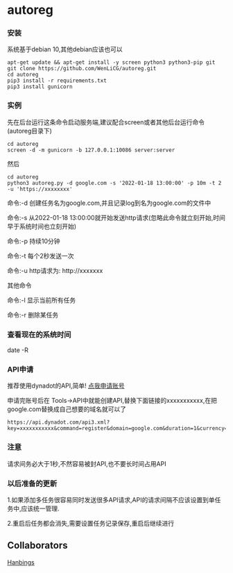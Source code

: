 # autoreg

### 安装
系统基于debian 10,其他debian应该也可以
```
apt-get update && apt-get install -y screen python3 python3-pip git
git clone https://github.com/WenLiCG/autoreg.git
cd autoreg
pip3 install -r requirements.txt
pip3 install gunicorn
```


### 实例
先在后台运行这条命令启动服务端,建议配合screen或者其他后台运行命令(autoreg目录下)
```
cd autoreg
screen -d -m gunicorn -b 127.0.0.1:10086 server:server
```
然后
```
cd autoreg
python3 autoreg.py -d google.com -s '2022-01-18 13:00:00' -p 10m -t 2 -u 'https://xxxxxxxx'
```
命令:-d 创建任务名为google.com,并且记录log到名为google.com的文件中

命令:-s 从2022-01-18 13:00:00就开始发送http请求(忽略此命令就立刻开始,时间早于系统时间也立刻开始)

命令:-p 持续10分钟

命令:-t 每个2秒发送一次

命令:-u http请求为: http://xxxxxxx

其他命令

命令:-l 显示当前所有任务

命令:-r 删除某任务

### 查看现在的系统时间
date -R

### API申请
推荐使用dynadot的API,简单! [点我申请账号](http://www.dynadot.com/?s9R7O6J9A6We7Q7A)

申请完账号后在 Tools->API中就能创建API,替换下面链接的xxxxxxxxxxx,在把google.com替换成自己想要的域名就可以了
```
https://api.dynadot.com/api3.xml?key=xxxxxxxxxxx&command=register&domain=google.com&duration=1&currency=USD
```
### 注意
请求间务必大于1秒,不然容易被封API,也不要长时间占用API


### 以后准备的更新
1.如果添加多任务很容易同时发送很多API请求,API的请求间隔不应该设置到单任务中,应该统一管理.

2.重启后任务都会消失,需要设置任务记录保存,重启后继续进行


## Collaborators

[Hanbings](https://github.com/Hanbings)
